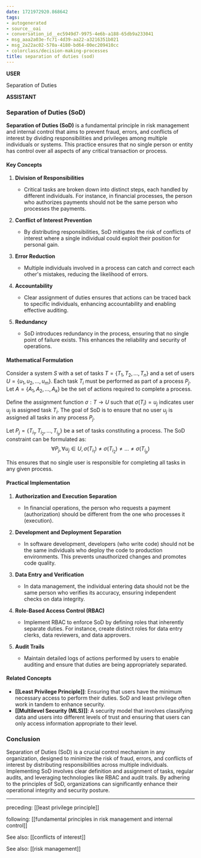 ```yaml
---
date: 1721972920.868642
tags:
- autogenerated
- source__oai
- conversation_id__ec5949d7-9975-4e6b-a188-65db9a233041
- msg_aaa2a03e-fc71-4d39-aa22-a3216351b021
- msg_2a22ac02-570a-4180-bd64-00ec209410cc
- colorclass/decision-making-processes
title: separation of duties (sod)
---
```


**USER**

Separation of Duties


**ASSISTANT**

### Separation of Duties (SoD)

**Separation of Duties (SoD)** is a fundamental principle in risk management and internal control that aims to prevent fraud, errors, and conflicts of interest by dividing responsibilities and privileges among multiple individuals or systems. This practice ensures that no single person or entity has control over all aspects of any critical transaction or process.

#### Key Concepts

1. **Division of Responsibilities**
   - Critical tasks are broken down into distinct steps, each handled by different individuals. For instance, in financial processes, the person who authorizes payments should not be the same person who processes the payments.

2. **Conflict of Interest Prevention**
   - By distributing responsibilities, SoD mitigates the risk of conflicts of interest where a single individual could exploit their position for personal gain.

3. **Error Reduction**
   - Multiple individuals involved in a process can catch and correct each other's mistakes, reducing the likelihood of errors.

4. **Accountability**
   - Clear assignment of duties ensures that actions can be traced back to specific individuals, enhancing accountability and enabling effective auditing.

5. **Redundancy**
   - SoD introduces redundancy in the process, ensuring that no single point of failure exists. This enhances the reliability and security of operations.

#### Mathematical Formulation

Consider a system $S$ with a set of tasks $T = \{T_1, T_2, \ldots, T_n\}$ and a set of users $U = \{u_1, u_2, \ldots, u_m\}$. Each task $T_i$ must be performed as part of a process $P_j$. Let $A = \{A_1, A_2, \ldots, A_k\}$ be the set of actions required to complete a process.

Define the assignment function $\sigma: T \rightarrow U$ such that $\sigma(T_i) = u_j$ indicates user $u_j$ is assigned task $T_i$. The goal of SoD is to ensure that no user $u_j$ is assigned all tasks in any process $P_j$.

Let $P_j = \{T_{i_1}, T_{i_2}, \ldots, T_{i_p}\}$ be a set of tasks constituting a process. The SoD constraint can be formulated as:
$$
\forall P_j, \forall u_j \in U, \sigma(T_{i_1}) \neq \sigma(T_{i_2}) \neq \ldots \neq \sigma(T_{i_p})
$$

This ensures that no single user is responsible for completing all tasks in any given process.

#### Practical Implementation

1. **Authorization and Execution Separation**
   - In financial operations, the person who requests a payment (authorization) should be different from the one who processes it (execution).

2. **Development and Deployment Separation**
   - In software development, developers (who write code) should not be the same individuals who deploy the code to production environments. This prevents unauthorized changes and promotes code quality.

3. **Data Entry and Verification**
   - In data management, the individual entering data should not be the same person who verifies its accuracy, ensuring independent checks on data integrity.

4. **Role-Based Access Control (RBAC)**
   - Implement RBAC to enforce SoD by defining roles that inherently separate duties. For instance, create distinct roles for data entry clerks, data reviewers, and data approvers.

5. **Audit Trails**
   - Maintain detailed logs of actions performed by users to enable auditing and ensure that duties are being appropriately separated.

#### Related Concepts

- **[[Least Privilege Principle]]**: Ensuring that users have the minimum necessary access to perform their duties. SoD and least privilege often work in tandem to enhance security.
- **[[Multilevel Security (MLS)]]**: A security model that involves classifying data and users into different levels of trust and ensuring that users can only access information appropriate to their level.

### Conclusion

Separation of Duties (SoD) is a crucial control mechanism in any organization, designed to minimize the risk of fraud, errors, and conflicts of interest by distributing responsibilities across multiple individuals. Implementing SoD involves clear definition and assignment of tasks, regular audits, and leveraging technologies like RBAC and audit trails. By adhering to the principles of SoD, organizations can significantly enhance their operational integrity and security posture.


---

preceding: [[least privilege principle]]  


following: [[fundamental principles in risk management and internal control]]

See also: [[conflicts of interest]]


See also: [[risk management]]